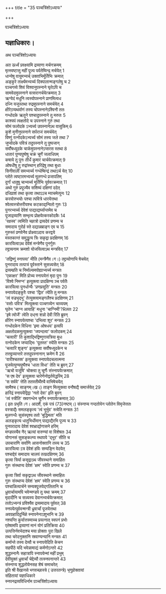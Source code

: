 +++
title = "35 पञ्चत्रिंशोऽध्यायः"

+++





पञ्चत्रिंशोऽध्यायः  




यज्ञाधिकारः।  
---------------------------  
अथ पञ्चत्रिंशोऽध्यायः  
  
अत ऊर्ध्वं प्रवक्ष्यामि द्रव्याणा मर्चनक्रमम्  
मृत्स्वष्टासु महीं पूज्य पर्वतेष्विन्द्र मर्चयेत् 1  
धान्येषु वायुमभ्यर्च् उक्ताभिर्मूर्तिभिः क्रमात्  
अङ्कुरे तार्क्ष्यमभ्यर्च्य दिक्पालान्मङ्गलेषु च 2  
पञ्चगव्ये शिवं विश्वानुपस्नाने घृतेऽपि च  
सामवेदमुपस्नाने वत्सरानर्चयेत्क्रमात् 3  
ऋग्वेदं मधुनि त्वस्योपस्नाने प्राणमित्यध  
दध्नि यजुस्तथा रुद्रमुपस्नाने समर्चयेत् 4  
क्षीरेऽप्यथर्वाणं तस्य चोपस्नानेऽश्विनौ ततः  
गन्धोदके ऋतूने पश्चादुपस्नाने तु मरुतः 5  
काश्यपं त्वक्षतोदे च उपस्नाने गुरुं तथा  
सोमं फलोदके ऽभ्यर्च्य उपस्नानेऽथ वासुकिम् 6  
कुशे मुनीनुपस्नाने सर्पराजं समर्चयेत्  
विष्णुं रत्नोदकेऽभ्यर्च्य सोमं तस्य जले तथा 7  
जुप्योदके पवित्रं तदुपस्नाने तु पुष्पजान्  
सर्वौषध्युदके चार्कमुपस्नानेऽप्सरस स्तथा 8  
धातारं पुण्यपुष्पेषु चक्रं चूर्णे जलाधिपम्  
कषाये तु पुनः तीर्धे कुमारं चार्चयेत्क्रमात् 9  
ओषधीषु तु रुद्रांस्थान् हरिद्रेषु तथा बुधाः  
सिनीवालीं समभ्यर्च्य गन्धेष्विन्द्रं तथाऽर्च येत् 10  
प्लोते त्वष्टारमभ्यर्च्य मूलगन्धे प्रजापतिम्  
दुर्गां धातुषु चाभ्यर्च्य मूर्तिभिः पूर्ववत्क्रमात् 11  
अथो गुरुं प्रपूज्यैव सशिष्यं दक्षिणां ददेत्  
दधिप्राशं तथा कृत्वा तथाऽऽच म्याचमेत्पुनः 12  
करयोरुभयोः पश्चा त्पवित्रे धारयेत्तथा  
श्वेतवस्त्रोत्तरीयश्च कटकाद्यन्वितो गुरुः 13  
पुनरभ्यर्च्य देवेशं पाद्याद्यर्घ्यान्तमेव च  
पूजाद्रव्याणि सम्भृत्य प्रोक्षयेत्करकोदकैः 14  
'रक्षस्व' त्वमिति च्छात्रो द्रव्यदेवं प्रणम्य च  
समादाय गुरोर्ह स्ते दद्यान्नम्राङ्ग एव च 15  
गुरुस्तं प्रणवेनैव प्रोक्ष्याऽदाय करद्वये  
मस्तकान्तं समुद्धृत्य त्रिः सकृद्वा प्रदक्षिणम् 16  
कारयित्वाऽथ देवेशं मन्त्रेणैव पुनर्गुरुः  
तद्द्रव्यनाम क्रमशो योजयित्वाऽथ मन्त्रवित् 17  
  
  
'तद्विष्णुं स्नापया' मीति (मन्त्रैणैव।ग।) तद्द्रव्योणाभि षेचयेत्  
पुनरादाय तत्पात्रं पूर्वस्ताने सुसन्न्यसेत् 18  
द्रव्यम्प्रति च निर्माल्यमपोह्याभ्यर्च्य मन्त्रतः  
'एकाक्षर' मिति प्रोच्य स्नापयेत्तं मृदा पुनः 19  
'विश्वे निमग्न' इत्युक्त्वा प्रादक्षिण्य ञ्च पर्वतैः  
कारयित्वा पुनर्धान्यैः 'प्रणप्रसूति' मन्त्रतः 20  
स्नापयेदङ्कुरैः पश्चा 'द्वित' त्येति तु मन्त्रतः  
'त्वं वज्रभृद्भू' तेत्युक्त्वामङ्गलैश्च प्रदक्षिणम् 21  
'वसोः पवित्र' मित्युक्त्वा पञ्चगव्येन चाव्ययम्  
घृतेन 'चाग्न आयाहि' मधुना 'चाग्निमी'?Rलतः 22  
'इषे त्वोर्जे' त्वेति दध्‌ना शन्नो देवी रिति ब्रुवन्  
क्षीरेण स्नापयेत्पश्चा 'दभित्वा शूर' मन्त्रतः 23  
गन्धोदकेन विधिना 'इमा ओषधय' इत्यपि  
अक्षतोदकमुत्युक्त्वा 'जपन्दत्वा' फलोदकम् 24  
'चत्वारी' ति कुशाद्भिद्विष्णुगायत्रिया बुधः  
रत्नोदकेन जप्याद्भिः 'पूतस्त' स्येति मन्त्रतः 25  
'चत्वारि शृङ्गा' इत्युक्त्वा सर्वौषध्युदकेन च  
तत्तद्द्रव्यान्तरे तत्तदुपस्नानान् क्रमेण वै 26  
'वारीश्चतस्र' इत्युक्त्वा स्नापयेदचलात्मना  
पूजयेत्पुण्यपुष्पैश्च 'धाता विधा' तेति च ब्रुवन् 27  
'ऋचो यजूंषि' चोक्त्वा तु चूर्णैः संस्नापयेत्क्रमात्  
'स एष देव' इत्युक्त्वा चारेणेनोद्वर्तयेद्धरिम् 28  
'स सर्ववे' त्तेति ततस्तीर्थैश्चै वाभिषेचयेत्  
सामैश्च ( साङ्गम्।ख।) ताङ्ग मित्युक्त्वा वनौषद्यै समार्जयेत् 29  
हारिद्रं स्नापयेद्विद्वा 'नतो देवा' इति बुवन्  
'त्वं स्त्रीति' स्रवगन्धेन चूर्णेन स्नापयेत्क्रमात् 30  
( इतः प्रभृति।ग। आदर्शे, एकं पत्रं (73)नष्टम्।) संस्नाप्य गन्दतोयेन प्लोतेन विमृजेत्ततः  
वस्त्राद्यैः समलङ्कृत्य 'त्वं भूर्भुव' स्त्वेति मन्त्रतः 31  
मूलगन्धैः सुसंस्पृश्य ततो 'बुद्धिमता' मति  
अलङ्कृत्य धातुभिर्धीमान् पाद्याद्यैरभि पूज्य च 33  
पुनपरादाय देवेशं श्वभ्राद्योगासने हरिम्  
मण्डपस्यैव नैर् ऋत्यां वारुण्यां वा विशेषतः 34  
योगानसं सुसङ्कल्प्य स्थापये 'द्‌भूर' सीति च  
उपचाराणि सर्वाणि आसनोक्तानि तस्य च 35  
कारयित्वा ऽत्र देवेशं हविः सम्यङ्नि वेदयेत्  
पश्चाद्देवं समादाय चालयं तत्प्रदक्षिणम् 36  
कृत्वा त्रिर्या कसृद्वाऽथ जीवस्थाने समाहितः  
गुरुः संस्थाप्य देवेशं 'क्षम' स्वेति प्रणम्य च 37  
  
  
कृत्वा त्रिर्वा सकृद्वाऽथ जीवस्थाने समाहितः  
गुरुः संस्थाप्य देवेशं 'क्षम' स्वेति प्रणम्य च 36  
पश्चान्नित्यार्चने सम्यक्पूजयेद्गलितानि च  
ध्रुवार्चायामपि भवेन्मण्डपे तु यथा क्रमम् 37  
मृदादीनि च सन्न्यस्य देवानभ्यर्चयेत्क्रमात्  
ततोऽभ्यन्त्रं प्रविश्यैव द्रव्यमादाय पूर्ववत् 38  
स्नपयेत्पूर्ववन्मन्त्री ध्रुवार्चां पूजयेत्तथा  
अवग्रहादिदुर्भिक्षे स्नापनेनाऽशुभानि च 39  
नश्यन्ति कुर्यात्तस्माच्च प्रयत्नात् स्वपनं प्रभोः  
एतेषामपि द्रव्याणां मानं योगं प्रतिक्रिया 40  
उत्पत्तिर्नवभेदाश्च मया प्रोक्ताः पुरा खिले  
तथा चरेदनुक्तानि स्रवाण्यन्यानि मन्त्रतः 41  
कर्मान्ते तस्य देव्यौ च स्नापयेदिति केचन  
सहपीठे यदि भवेन्नामाद्यं कर्मणोऽन्तरे 42  
शुद्धस्नानैः सहात्रापि स्नापयेन्मां महीं प्रभुम्  
देवीयुक्तं ध्रुवार्चां चेद्देव्यौ तत्स्नपनान्तरे 43  
संस्नाप्य शुद्धतोयेनसह शेषं समाचरेत्  
इति श्री वैखानसे भगवच्छास्त्रे ( उत्तरतन्त्रे) भृगुप्रोक्तायां  
संहितायां यज्ञाधिकारे  
स्नपनद्रव्यविधिर्नाम प़ञ्चत्रिंशोऽध्यायः  


_________

